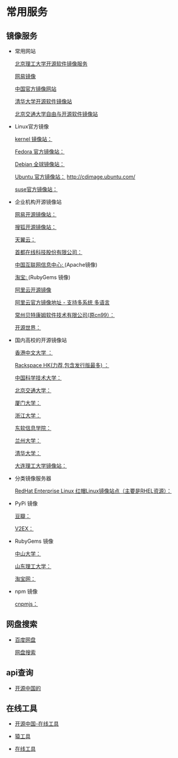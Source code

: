 # 常用服务
## 镜像服务

- 常用网站
  
    [北京理工大学开源软件镜像服务](http://mirror.bit.edu.cn/web/)

    [网易镜像](http://mirrors.163.com/)

    [中国官方镜像网站](http://mirrors.ustc.edu.cn/)

    [清华大学开源软件镜像站](https://mirrors.tuna.tsinghua.edu.cn/)

    [北京交通大学自由与开源软件镜像站](https://mirror.bjtu.edu.cn/)

- Linux官方镜像

    [kernel 镜像站： ](http://mirrors.kernel.org/)

    [Fedora 官方镜像站：](http://mirrors.fedoraproject.org/publiclist)
    
    [Debian 全球镜像站：](http://www.debian.org/mirror/list)
    
    [Ubuntu 官方镜像站：](http://releases.ubuntu.com/releases/) http://cdimage.ubuntu.com/
    
    [suse官方镜像站：](http://download.opensuse.org/)
- 企业机构开源镜像站
    
    [网易开源镜像站：](http://mirrors.163.com/)
    
    [搜狐开源镜像站：](http://mirrors.sohu.com/)
    
    [天翼云：](http://mirrors.ctyun.cn/)
    
    [首都在线科技股份有限公司：](http://mirrors.yun-idc.com/)
    
    [中国互联网信息中心: ](http://mirrors.cnnic.cn)(Apache镜像)
    
    [淘宝: ](http://ruby.taobao.org/) (RubyGems 镜像)
    
    
    [阿里云开源镜像](http://mirrors.aliyun.com/)

    [阿里云官方镜像地址 - 支持多系统 多语言](https://developer.aliyun.com/mirror/)

    [常州贝特康姆软件技术有限公司(原cn99）：](http://centos.bitcomm.cn/)
    
    [开源世界：](http://mirror.lupaworld.com/)
- 国内高校的开源镜像站
    
    [香港中文大学 ：](http://ftp.cuhk.edu.hk/pub/Linux/)
    
    [Rackspace HK(力荐,包含发行版最多) ：](http://hkg.mirror.rackspace.com)
    
    
    [中国科学技术大学：](http://mirrors.ustc.edu.cn/)
    
    [北京交通大学：](http://mirror.bjtu.edu.cn)
    
    [厦门大学：](http://mirrors.xmu.edu.cn/)
    
    [浙江大学：](http://mirrors.zju.edu.cn/)
    
    [东软信息学院：](http://mirrors.neusoft.edu.cn/)
    
    [兰州大学：](http://mirror.lzu.edu.cn/)
    
    [清华大学：](http://mirrors.tuna.tsinghua.edu.cn/)
    

    [大连理工大学镜像站：](http://mirror.dlut.edu.cn/)
    
- 分类镜像服务器
    
    [RedHat Enterprise Linux 红帽Linux镜像站点（主要是RHEL资源）：](http://eduunix.ccut.edu.cn/index2/unixsystem/RedHat/)
    
- PyPi 镜像
    
    [豆瓣：](http://pypi.douban.com/)
    
    [V2EX：](http://pypi.v2ex.com/simple/)
    
- RubyGems 镜像
    
    [中山大学：](http://mirror.sysu.edu.cn/rubygems/)
    
    [山东理工大学：](http://ruby.sdutlinux.org/)
    
    [淘宝网：](http://ruby.taobao.org/)
- npm 镜像
    
    [cnpmjs：](http://cnpmjs.org/)

## 网盘搜索

- [百度网盘]()

    [网盘搜索](https://www.fastsoso.cn/)

## api查询

- [开源中国的](http://tool.oschina.net/apidocs)

## 在线工具

- [开源中国-在线工具](http://tool.oschina.net/)

- [猿工具](http://www.yuangongju.com/)

- [在线工具](https://www.toolfk.com/)
